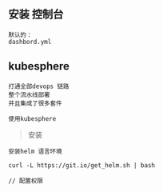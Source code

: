 

## 安装 控制台
    
    默认的：
    dashbord.yml
    

## kubesphere

    打通全部devops 链路
    整个流水线部署
    并且集成了很多套件
    
    使用kubesphere
    
> 安装

    安装helm 语言环境
    
    curl -L https://git.io/get_helm.sh | bash
    
    // 配置权限
    